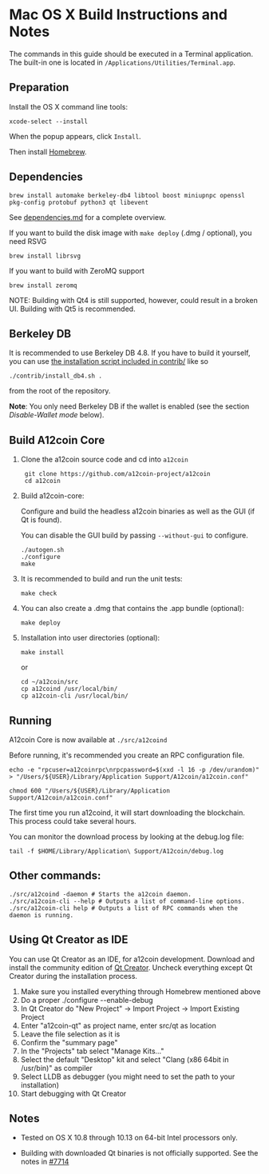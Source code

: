 Mac OS X Build Instructions and Notes
====================================
The commands in this guide should be executed in a Terminal application.
The built-in one is located in `/Applications/Utilities/Terminal.app`.

Preparation
-----------
Install the OS X command line tools:

`xcode-select --install`

When the popup appears, click `Install`.

Then install [Homebrew](https://brew.sh).

Dependencies
----------------------

    brew install automake berkeley-db4 libtool boost miniupnpc openssl pkg-config protobuf python3 qt libevent

See [dependencies.md](dependencies.md) for a complete overview.

If you want to build the disk image with `make deploy` (.dmg / optional), you need RSVG

    brew install librsvg

If you want to build with ZeroMQ support
    
    brew install zeromq

NOTE: Building with Qt4 is still supported, however, could result in a broken UI. Building with Qt5 is recommended.

Berkeley DB
-----------
It is recommended to use Berkeley DB 4.8. If you have to build it yourself,
you can use [the installation script included in contrib/](/contrib/install_db4.sh)
like so

```shell
./contrib/install_db4.sh .
```

from the root of the repository.

**Note**: You only need Berkeley DB if the wallet is enabled (see the section *Disable-Wallet mode* below).

Build A12coin Core
------------------------

1. Clone the a12coin source code and cd into `a12coin`

        git clone https://github.com/a12coin-project/a12coin
        cd a12coin

2.  Build a12coin-core:

    Configure and build the headless a12coin binaries as well as the GUI (if Qt is found).

    You can disable the GUI build by passing `--without-gui` to configure.

        ./autogen.sh
        ./configure
        make

3.  It is recommended to build and run the unit tests:

        make check

4.  You can also create a .dmg that contains the .app bundle (optional):

        make deploy

5.  Installation into user directories (optional):

        make install

    or

        cd ~/a12coin/src
        cp a12coind /usr/local/bin/
        cp a12coin-cli /usr/local/bin/

Running
-------

A12coin Core is now available at `./src/a12coind`

Before running, it's recommended you create an RPC configuration file.

    echo -e "rpcuser=a12coinrpc\nrpcpassword=$(xxd -l 16 -p /dev/urandom)" > "/Users/${USER}/Library/Application Support/A12coin/a12coin.conf"

    chmod 600 "/Users/${USER}/Library/Application Support/A12coin/a12coin.conf"

The first time you run a12coind, it will start downloading the blockchain. This process could take several hours.

You can monitor the download process by looking at the debug.log file:

    tail -f $HOME/Library/Application\ Support/A12coin/debug.log

Other commands:
-------

    ./src/a12coind -daemon # Starts the a12coin daemon.
    ./src/a12coin-cli --help # Outputs a list of command-line options.
    ./src/a12coin-cli help # Outputs a list of RPC commands when the daemon is running.

Using Qt Creator as IDE
------------------------
You can use Qt Creator as an IDE, for a12coin development.
Download and install the community edition of [Qt Creator](https://www.qt.io/download/).
Uncheck everything except Qt Creator during the installation process.

1. Make sure you installed everything through Homebrew mentioned above
2. Do a proper ./configure --enable-debug
3. In Qt Creator do "New Project" -> Import Project -> Import Existing Project
4. Enter "a12coin-qt" as project name, enter src/qt as location
5. Leave the file selection as it is
6. Confirm the "summary page"
7. In the "Projects" tab select "Manage Kits..."
8. Select the default "Desktop" kit and select "Clang (x86 64bit in /usr/bin)" as compiler
9. Select LLDB as debugger (you might need to set the path to your installation)
10. Start debugging with Qt Creator

Notes
-----

* Tested on OS X 10.8 through 10.13 on 64-bit Intel processors only.

* Building with downloaded Qt binaries is not officially supported. See the notes in [#7714](https://github.com/bitcoin/bitcoin/issues/7714)
